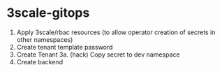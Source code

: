 # 3scale-gitops


1. Apply 3scale/rbac resources (to allow operator creation of secrets in other namespaces)
2. Create tenant template password
3. Create Tenant
3a. (hack) Copy secret to dev namespace
4. Create backend